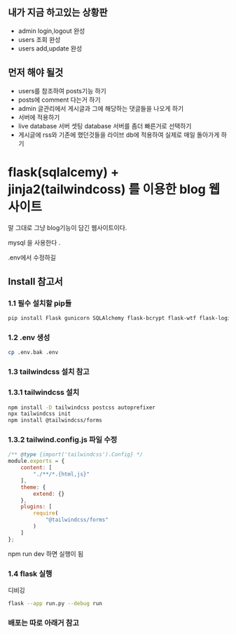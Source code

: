 ## 내가 지금 하고있는 상황판

- admin login,logout 완성
- users 조회 완성
- users add,update 완성

## 먼저 해야 될것

- users를 참조하여 posts기능 하기
- posts에 comment 다는거 하기
- admin 글관리에서 게시글과 그에 해당하는 댓글들을 나오게 하기
- 서버에 적용하기
- live database 서버 셋팅 database 서버를 좀더 빠른거로 선택하기
- 게시글에 rss와 기존에 했던것들을 라이브 db에 적용하여 실제로 매일 돌아가게 하기

# flask(sqlalcemy) + jinja2(tailwindcoss) 를 이용한 blog 웹사이트

말 그대로 그냥 blog기능이 담긴 웹사이트이다.

mysql 을 사용한다 .

.env에서 수정하길

## Install 참고서

### 1.1 필수 설치할 pip들

```bash
pip install Flask gunicorn SQLAlchemy flask-bcrypt flask-wtf flask-login python-dotenv pymysql flask_sqlalchemy flask_cors
```

### 1.2 .env 생성

```bash
cp .env.bak .env
```

### 1.3 tailwindcss 설치 참고

### 1.3.1 tailwindcss 설치

```bash
npm install -D tailwindcss postcss autoprefixer
npx tailwindcss init
npm install @tailwindcss/forms
```

### 1.3.2 tailwind.config.js 파일 수정

```js
/** @type {import('tailwindcss').Config} */
module.exports = {
    content: [
        "./**/*.{html,js}"
    ],
    theme: {
        extend: {}
    },
    plugins: [
        require(
            "@tailwindcss/forms"
        )
    ]
};
```

npm run dev 하면 실행이 됨

### 1.4 flask 실행

디비깅

```bash
flask --app run.py --debug run 
```

### 배포는 따로 아래거 참고
